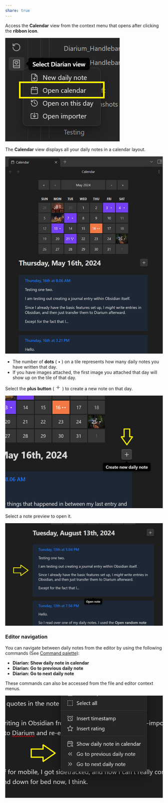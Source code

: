 ```yaml
---
share: true
---
```

Access the **Calendar** view from the context menu that opens after clicking the **ribbon icon**.

![open-calendar](../Attachments/open-calendar.png)

The **Calendar** view displays all your daily notes in a calendar layout.

![calendar-view](../Attachments/calendar-view.png)

- The number of **dots** ( • ) on a tile represents how many daily notes you have written that day.
- If you have images attached, the first image you attached that day will show up on the tile of that day.

Select the **plus button** ( <svg xmlns="http://www.w3.org/2000/svg" width="18" height="18" viewBox="0 0 24 24" fill="none" stroke="currentColor" stroke-width="1.5" stroke-linecap="round" stroke-linejoin="round" class="lucide lucide-plus"><path d="M5 12h14"/><path d="M12 5v14"/></svg> ) to create a new note on that day.

![new-note-calendar](../Attachments/new-note-calendar.png)

Select a note preview to open it.

![note-preview-calendar](../Attachments/note-preview-calendar.png)

### Editor navigation
You can navigate between daily notes from the editor by using the following commands (See [Command palette](https://help.obsidian.md/Plugins/Command+palette)):
- **Diarian: Show daily note in calendar**
- **Diarian: Go to previous daily note**
- **Diarian: Go to next daily note**

These commands can also be accessed from the file and editor context menus.

![calendar-navigation](../Attachments/calendar-navigation.png)
